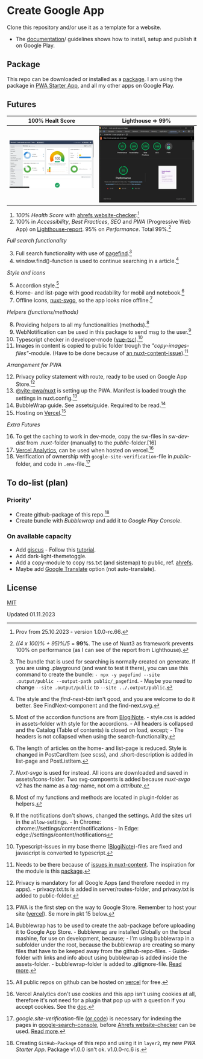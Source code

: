 # Create Google App
Clone this repository and/or use it as a template for a website.
- The [documentation](https://create-google-app.vercel.app)/ guidelines shows how to install, setup and publish it on Google Play.

## Package
This repo can be downloaded or installed as a [package](https://github.com/lovkyndig?tab=packages&repo_name=create-google-app). I am using the package in [PWA Starter App](https://github.com/lovkyndig/pwa-starter-app), and all my other apps on Google Play.

## Futures
| 100% Healt Score | Lighthouse => 99% |
| --- | --- |
|![](https://raw.githubusercontent.com/lovkyndig/create-google-app/main/public/img/webp/ahrefs-website-checker.webp) |![](https://raw.githubusercontent.com/lovkyndig/create-google-app/main/public/img/webp/lighthouse-report.webp)|  

1. _100% Health Score_ with [ahrefs website-checker](https://ahrefs.com/website-checker):[^1]
2. 100% in _Accessibility_, _Best Practices_, _SEO_ and _PWA_ (Progressive Web App) on [Lighthouse-report](https://pagespeed.web.dev/). 95% on _Performance_. Total 99%.[^2]

_Full search functionality_  

3. Full search functionality with use of [pagefind](https://pagefind.app/).[^3]  
4. window.find()-function is used to continue searching in a article.[^4]

_Style and icons_  

5. Accordion style.[^5]  
6. Home- and list-page with good readability for mobil and notebook.[^6]  
7. Offline icons, [nuxt-svgo](https://www.npmjs.com/package/nuxt-svgo), so the app looks nice offline.[^7]

_Helpers (functions/methods)_  

8. Providing helpers to all my functionalities (methods).[^8]  
9. WebNotification can be used in this package to send msg to the user.[^9]  
10. Typescript checker in developer-mode ([vue-tsc](https://www.npmjs.com/package/vue-tsc)).[^10]  
11. Images in content is copied to public folder trough the _"copy-images-files"_-module. (Have to be done because of [an nuxt-content-issue](https://github.com/nuxt/content/issues/106#issuecomment-1002820342)).[^11]

_Arrangement for PWA_  

12. Privacy policy statement with route, ready to be used on Google App Store.[^12]  
13. [@vite-pwa/nuxt](https://www.npmjs.com/package/@vite-pwa/nuxt) is setting up the PWA. Manifest is loaded trough the settings in nuxt.config.[^13]  
14. BubbleWrap guide. See assets/guide. Required to be read.[^14]  
15. Hosting on [Vercel](https://vercel.com/docs/deployments/git/vercel-for-github).[^15]

_Extra Futures_  

16. To get the caching to work in dev-mode, copy the sw-files in _sw-dev-dist_ from ._nuxt_-folder (manually) to the _public_-folder.[16]
17. [Vercel Analytics](https://vercel.com/analytics), can be used when hosted on vercel.[^17]  
18. Verification of ownership with `google-site-verification`-file in _public_-folder, and code in `.env`-file.[^18]

## To do-list (plan)
### Priority'
- Create github-package of this repo.[^19]
- Create bundle with _Bubblewrap_ and add it to _Google Play Console_.

### On available capacity
- Add [giscus](https://giscus.app/) - Follow this [tutorial](https://www.freecodecamp.org/news/github-discussions-as-chat-system/).
- Add dark-light-themetoggle.
- Add a copy-module to copy rss.txt (and sistemap) to public, ref. [ahrefs](https://ahrefs.com/seo/glossary/sitemap).
- Maybe add [Google Translate](https://www.npmjs.com/package/@google-translate-select/vue3) option (not auto-translate).

## License
[MIT](./LICENSE)

[^1]: Prov from 25.10.2023 - version 1.0.0-rc.66.
[^2]: _((4 x 100)% + 95)%/5_ = **99%**. The use of Nuxt3 as framework prevents 100% on performance (as I can see of the report from Lighthouse).
[^3]: The bundle that is used for searching is normally created on generate. If you are using .playground (and want to test it there), you can use this command to create the bundle: `- npx -y pagefind --site .output/public --output-path public/_pagefind`. - Maybe you need to change `--site .output/public` to `--site ../.output/public`.
[^4]: The style and the _find-next-btn_ isn't good, and you are welcome to do it better. See FindNext-component and the find-next.svg.
[^5]: Most of the accordion functions are from [BlogiNote](https://github.com/Benbinbin/BlogiNote). - style.css is added in assets-folder with style for the accordions. - All headers is collapsed and the Catalog (Table of contents) is closed on load, except; - The headers is not collapsed when using the search-functionality.
[^6]: The length of articles on the home- and list-page is reduced. Style is changed in PostCardItem (see scss), and .short-description is added in list-page and PostListItem.
[^7]: _Nuxt-svgo_ is used for instead. All icons are downloaded and saved in assets/icons-folder. Two svg-compoents is added because _nuxt-svgo_ v2 has the name as a _tag_-name, not om a _attribute_.
[^8]: Most of my functions and methods are located in plugin-folder as helpers.
[^9]: If the notifications don't shows, changed the settings. Add the sites url in the `allow`-settings. - In Chrome: chrome://settings/content/notifications - In Edge: edge://settings/content/notifications
[^10]: Typescript-issues in my base theme ([BlogiNote](https://github.com/Benbinbin/BlogiNote))-files are fixed and javascript is converted to typescript.
[^11]: Needs to be there because of [issues in nuxt-content](). The inspiration for the module is this [package](https://www.npmjs.com/package/bloginote-copy-files-module).
[^12]: Privacy is mandatory for all Google Apps (and therefore needed in my apps). - privacy.txt.ts is added in server/routes-folder, and privacy.txt is added to public-folder.
[^13]: PWA is the first step on the way to Google Store. Remember to host your site ([vercel](https://vercel.com/docs/deployments/git/vercel-for-github)). Se more in pkt 15 below.
[^14]: Bubblewrap has to be used to create the aab-package before uploading it to Google App Store. - Bubblewrap are installed Globally on the local mashine, for use on development, because; - I'm using bubblewrap in a subfolder under the root, because the bubblewrap are creating so many files that have to be keeped away from the github-repo-files. - Guide-folder with links and info about using bubblewrap is added inside the assets-folder. - bubblewrap-folder is added to .gitignore-file. [Read more](http://create-google-app.vercel.app/article/create-and-upload/create-app/bubblewrap).
[^15]: All public repos on github can be hosted on [vercel](https://vercel.com/docs/deployments/git/vercel-for-github) for free.
[^16]: Planning to create a plugin that to this (copy-job) when the site opens in the browser.
[^17]: Vercel Analytics don't use cookies and this app isn't using cookies at all, therefore it's not need for a plugin that pop up with a question if you accept cookies. See the [doc](http://create-google-app.vercel.app/article/setup-and-deploy/deploy/verification-and-analytics).
[^18]: _google.site-verification_-file ([or code](http://create-google-app.vercel.app/article/setup-and-deploy/deploy/verification-and-analytics)) is necessary for indexing the pages in [google-search-console](https://search.google.com/search-console/about), before [Ahrefs website-checker](https://ahrefs.com/website-checker) can be used. [Read more](http://create-google-app.vercel.app/article/setup-and-deploy/deploy/verification-and-analytics).
[^19]: Creating `GitHub-Package` of this repo and using it in `layer2`, my new _PWA Starter App_. Package v1.0.0 isn't ok. v1.0.0-rc.6 is.

Updated 01.11.2023